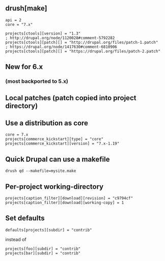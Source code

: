 ## drush[make]

    api = 2
    core = "7.x"
   
    projects[ctools][version] = "1.3"
    ; http://drupal.org/node/1120028#comment-5792282
    projects[ctools][patch][] = "http://drupal.org/files/patch-1.patch"
    ; https://drupal.org/node/1417630#comment-6810906
    projects[ctools][patch][] = "https://drupal.org/files/patch-2.patch"

## New for 6.x
### (most backported to 5.x)

## Local patches (patch copied into project directory)

## Use a distribution as core

    core = 7.x
    projects[commerce_kickstart][type] = "core"
    projects[commerce_kickstart][version] = "7.x-1.19"

## Quick Drupal can use a makefile

   ```
   drush qd --makefile=mysite.make
   ```

## Per-project working-directory

    projects[caption_filter][download][revision] = "c9794cf"
    projects[caption_filter][download][working-copy] = 1

## Set defaults

    defaults[projects][subdir] = "contrib"
   
instead of
   
    projects[foo][subdir] = "contrib"
    projects[bar][subdir] = "contrib"
